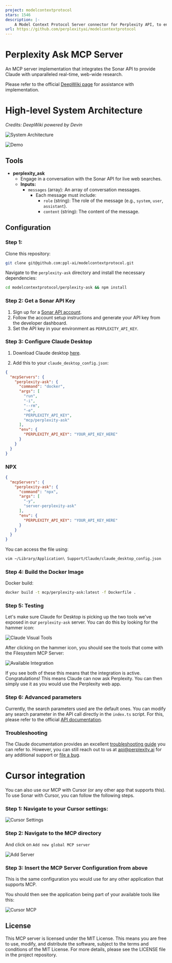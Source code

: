 ```yaml
---
project: modelcontextprotocol
stars: 1546
description: |-
    A Model Context Protocol Server connector for Perplexity API, to enable web search without leaving the MCP ecosystem.
url: https://github.com/perplexityai/modelcontextprotocol
---
```


# Perplexity Ask MCP Server

An MCP server implementation that integrates the Sonar API to provide Claude with unparalleled real-time, web-wide research.

Please refer to the official [DeepWiki page](https://deepwiki.com/ppl-ai/modelcontextprotocol) for assistance with implementation. 

# High-level System Architecture

*Credits: DeepWiki powered by Devin*

![System Architecture](perplexity-ask/assets/system_architecture.png)





![Demo](perplexity-ask/assets/demo_screenshot.png)


## Tools

- **perplexity_ask**
  - Engage in a conversation with the Sonar API for live web searches.
  - **Inputs:**
    - `messages` (array): An array of conversation messages.
      - Each message must include:
        - `role` (string): The role of the message (e.g., `system`, `user`, `assistant`).
        - `content` (string): The content of the message.

## Configuration

### Step 1: 

Clone this repository:

```bash
git clone git@github.com:ppl-ai/modelcontextprotocol.git
```

Navigate to the `perplexity-ask` directory and install the necessary dependencies:

```bash
cd modelcontextprotocol/perplexity-ask && npm install
```

### Step 2: Get a Sonar API Key

1. Sign up for a [Sonar API account](https://docs.perplexity.ai/guides/getting-started).
2. Follow the account setup instructions and generate your API key from the developer dashboard.
3. Set the API key in your environment as `PERPLEXITY_API_KEY`.

### Step 3: Configure Claude Desktop

1. Download Claude desktop [here](https://claude.ai/download). 

2. Add this to your `claude_desktop_config.json`:

```json
{
  "mcpServers": {
    "perplexity-ask": {
      "command": "docker",
      "args": [
        "run",
        "-i",
        "--rm",
        "-e",
        "PERPLEXITY_API_KEY",
        "mcp/perplexity-ask"
      ],
      "env": {
        "PERPLEXITY_API_KEY": "YOUR_API_KEY_HERE"
      }
    }
  }
}
```

### NPX

```json
{
  "mcpServers": {
    "perplexity-ask": {
      "command": "npx",
      "args": [
        "-y",
        "server-perplexity-ask"
      ],
      "env": {
        "PERPLEXITY_API_KEY": "YOUR_API_KEY_HERE"
      }
    }
  }
}
```

You can access the file using:

```bash
vim ~/Library/Application\ Support/Claude/claude_desktop_config.json
```

### Step 4: Build the Docker Image

Docker build:

```bash
docker build -t mcp/perplexity-ask:latest -f Dockerfile .
```

### Step 5: Testing

Let's make sure Claude for Desktop is picking up the two tools we've exposed in our `perplexity-ask` server. You can do this by looking for the hammer icon:

![Claude Visual Tools](perplexity-ask/assets/visual-indicator-mcp-tools.png)

After clicking on the hammer icon, you should see the tools that come with the Filesystem MCP Server:

![Available Integration](perplexity-ask/assets/available_tools.png)

If you see both of these this means that the integration is active. Congratulations! This means Claude can now ask Perplexity. You can then simply use it as you would use the Perplexity web app.  

### Step 6: Advanced parameters

Currently, the search parameters used are the default ones. You can modify any search parameter in the API call directly in the `index.ts` script. For this, please refer to the official [API documentation](https://docs.perplexity.ai/api-reference/chat-completions).

### Troubleshooting 

The Claude documentation provides an excellent [troubleshooting guide](https://modelcontextprotocol.io/docs/tools/debugging) you can refer to. However, you can still reach out to us at api@perplexity.ai for any additional support or [file a bug](https://github.com/ppl-ai/api-discussion/issues). 


# Cursor integration

You can also use our MCP with Cursor (or any other app that supports this). To use Sonar with Cursor, you can follow the following steps. 

### Step 1: Navigate to your Cursor settings:

![Cursor Settings](perplexity-ask/assets/cursor-settings.png)

### Step 2: Navigate to the MCP directory

And click on `Add new global MCP server`

![Add Server](perplexity-ask/assets/cursor-mcp-directory.png)


### Step 3: Insert the MCP Server Configuration from above 

This is the same configuration you would use for any other application that supports MCP. 

You should then see the application being part of your available tools like this:

![Cursor MCP](perplexity-ask/assets/perplexity-ask-mcp-cursor.png)


## License

This MCP server is licensed under the MIT License. This means you are free to use, modify, and distribute the software, subject to the terms and conditions of the MIT License. For more details, please see the LICENSE file in the project repository.


